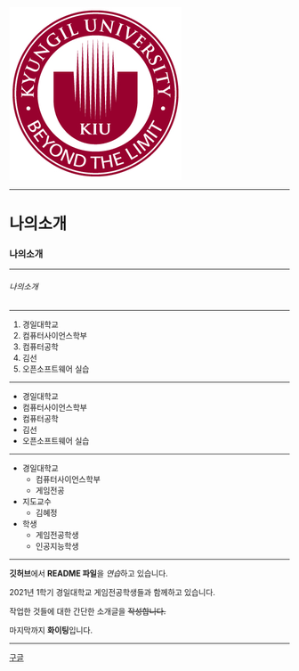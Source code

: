 ![심볼](./images/kiu_01.jpg)
***

# 나의소개

### 나의소개
***
###### 나의소개 
---
1. 경일대학교
2. 컴퓨터사이언스학부
3. 컴퓨터공학
4. 김선
5. 오픈소프트웨어 실습

* * *

+ 경일대학교
+ 컴퓨터사이언스학부
+ 컴퓨터공학
+  김선
+  오픈소프트웨어 실습

- - -
* 경일대학교
  * 컴퓨터사이언스학부
  * 게임전공
* 지도교수
  * 김혜정
* 학생
  * 게임전공학생
  * 인공지능학생
***

**깃허브**에서 **README 파일**을 *연습*하고 있습니다.

2021년 1학기 경일대학교 게임전공학생들과 함께하고 있습니다.

작업한 것들에 대한 간단한 소개글을 ~~작성합니다.~~

마지막까지 **화이팅**입니다.
***
[구글](https://www.google.co.kr, "구글사이트를 연결합니다.")

